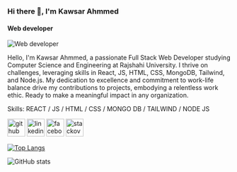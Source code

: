 ### Hi there 👋, I'm Kawsar Ahmmed
#### Web developer
![Web developer](https://media.licdn.com/dms/image/D5616AQEfK_zuQncQCw/profile-displaybackgroundimage-shrink_350_1400/0/1702399657078?e=1707955200&v=beta&t=lI9imVFict225ESyRtLL2Lx1lTHz32n0ShKoTPjZXCM)

Hello, I'm Kawsar Ahmmed, a passionate Full Stack Web Developer studying Computer Science and Engineering at Rajshahi University. I thrive on challenges, leveraging skills in React, JS, HTML, CSS, MongoDB, Tailwind, and Node.js. My dedication to excellence and commitment to work-life balance drive my contributions to projects, embodying a relentless work ethic. Ready to make a meaningful impact in any organization.

Skills:  REACT / JS / HTML / CSS / MONGO DB / TAILWIND / NODE JS 



[<img src='https://cdn.jsdelivr.net/npm/simple-icons@3.0.1/icons/github.svg' alt='github' height='40'>](https://github.com/mkasiam)  [<img src='https://cdn.jsdelivr.net/npm/simple-icons@3.0.1/icons/linkedin.svg' alt='linkedin' height='40'>](https://www.linkedin.com/in/mkasiambd/)  [<img src='https://cdn.jsdelivr.net/npm/simple-icons@3.0.1/icons/facebook.svg' alt='facebook' height='40'>](https://www.facebook.com/mkasiam.bd)  [<img src='https://cdn.jsdelivr.net/npm/simple-icons@3.0.1/icons/stackoverflow.svg' alt='stackoverflow' height='40'>](https://stackoverflow.com/users/22660777/kawsar-ahmmed)  

[![Top Langs](https://github-readme-stats.vercel.app/api/top-langs/?username=mkasiam)](https://github.com/anuraghazra/github-readme-stats)

![GitHub stats](https://github-readme-stats.vercel.app/api?username=mkasiam&show_icons=true)  

